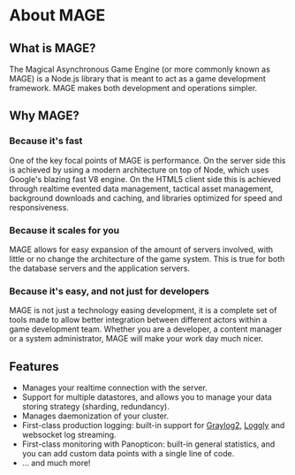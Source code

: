 # About MAGE

## What is MAGE?

The Magical Asynchronous Game Engine (or more commonly known as MAGE) is a Node.js library that is
meant to act as a game development framework. MAGE makes both development and operations simpler.

## Why MAGE?

### Because it's fast

One of the key focal points of MAGE is performance. On the server side this is achieved by using a
modern architecture on top of Node, which uses Google's blazing fast V8 engine. On the HTML5
client side this is achieved through realtime evented data management, tactical asset management,
background downloads and caching, and libraries optimized for speed and responsiveness.

### Because it scales for you

MAGE allows for easy expansion of the amount of servers involved, with little or no change the
architecture of the game system. This is true for both the database servers and the application
servers.

### Because it's easy, and not just for developers

MAGE is not just a technology easing development, it is a complete set of tools made to allow better
integration between different actors within a game development team. Whether you are a developer, a
content manager or a system administrator, MAGE will make your work day much nicer.

## Features

* Manages your realtime connection with the server.
* Support for multiple datastores, and allows you to manage your data storing strategy (sharding, redundancy).
* Manages daemonization of your cluster.
* First-class production logging: built-in support for [Graylog2](http://graylog2.com), [Loggly](http://www.loggly.com) and websocket log streaming.
* First-class monitoring with Panopticon: built-in general statistics, and you can add custom data points with a single line of code.
* ... and much more!
